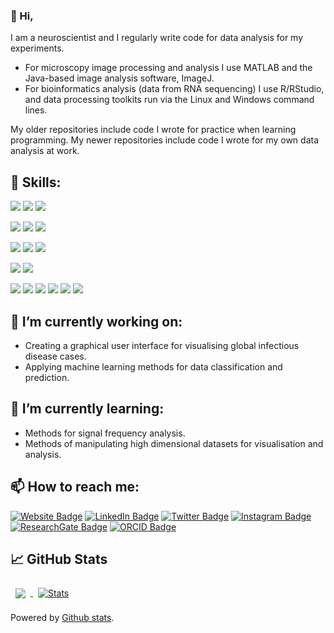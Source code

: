 ### 👋 Hi,

I am a neuroscientist and I regularly write code for data analysis for my experiments.

- For microscopy image processing and analysis I use MATLAB and the Java-based image analysis software, ImageJ.
- For bioinformatics analysis (data from RNA sequencing) I use R/RStudio, and data processing toolkits run via the Linux and Windows command lines.

My older repositories include code I wrote for practice when learning programming. My newer repositories include code I wrote for my own data analysis at work.

## 💼 Skills:

![](https://img.shields.io/badge/Code-MATLAB-informational?style=flat&color=f3b745)
![](https://img.shields.io/badge/Code-R-informational?style=flat&logo=r&logoColor=white&color=f3b745)
![](https://img.shields.io/badge/Code-Python-informational?style=flat&logo=python&logoColor=white&color=f3b745)

![](https://img.shields.io/badge/App-ImageJ-informational?style=flat&logo=imagej&logoColor=white&color=f3b745)
![](https://img.shields.io/badge/App-RStudio-informational?style=flat&logo=rstudio&logoColor=white&color=f3b745)
![](https://img.shields.io/badge/App-OpenSCAD-informational?style=flat&color=f3b745)

![](https://img.shields.io/badge/OS-Linux-informational?style=flat&logo=linux&logoColor=white&color=f3b745)
![](https://img.shields.io/badge/OS-Ubuntu-informational?style=flat&logo=ubuntu&logoColor=white&color=f3b745)
![](https://img.shields.io/badge/OS-Windows-informational?style=flat&logo=windows&logoColor=white&color=f3b745)

![](https://img.shields.io/badge/Tools-Illustrator-informational?style=flat&logo=Adobe-Illustrator&logoColor=white&color=f3b745)
![](https://img.shields.io/badge/Tools-GitHub-informational?style=flat&logo=GitHub&logoColor=white&color=f3b745)

![](https://img.shields.io/badge/Bioinformatics-Bioconductor-informational?style=flat&color=f3b745)
![](https://img.shields.io/badge/Bioinformatics-BLAST-informational?style=flat&color=f3b745)
![](https://img.shields.io/badge/Bioinformatics-IGV-informational?style=flat&color=f3b745)
![](https://img.shields.io/badge/Bioinformatics-ClustalW-informational?style=flat&color=f3b745)
![](https://img.shields.io/badge/Bioinformatics-Guppy-informational?style=flat&color=f3b745)
![](https://img.shields.io/badge/Bioinformatics-featureCounts-informational?style=flat&color=f3b745)

## 🔭 I’m currently working on:

- Creating a graphical user interface for visualising global infectious disease cases.
- Applying machine learning methods for data classification and prediction.

## 🌱 I’m currently learning:

- Methods for signal frequency analysis.
- Methods of manipulating high dimensional datasets for visualisation and analysis.

## 📫 How to reach me:

[![Website Badge](https://img.shields.io/badge/Website-informational?style=flat&color=FF9E0F)](https://elenichr.com)
[![LinkedIn Badge](https://img.shields.io/badge/LinkedIn-informational?style=flat&logo=linkedin&logoColor=white&color=0D76A8)](https://www.linkedin.com/in/elenichristoforidou/)
[![Twitter Badge](https://img.shields.io/badge/Twitter-informational?style=flat&logo=twitter&logoColor=white&color=1DA1F2)](https://twitter.com/EleniVChristof)
[![Instagram Badge](https://img.shields.io/badge/Instagram-informational?style=flat&logo=instagram&logoColor=white&color=E4405F)](https://www.instagram.com/neuroscientist.at.work)
[![ResearchGate Badge](https://img.shields.io/badge/ResearchGate-informational?style=flat&logo=researchgate&logoColor=white&color=00CCBB)](https://www.researchgate.net/profile/Eleni_Christoforidou2)
[![ORCID Badge](https://img.shields.io/badge/ORCID-informational?style=flat&logo=orcid&logoColor=white&color=A6CE39)](https://orcid.org/0000-0002-9352-4908)

## 📈 GitHub Stats

<a href="https://github.com/eleni-chr">
  <img align="center" style="margin:0.5rem" src="https://github-readme-stats.vercel.app/api/top-langs/?username=eleni-chr&hide=html&layout=compact&theme=transparent&langs_count=10" />
</a>
<a href="https://github.com/eleni-chr">
  <img align="center" style="margin:0.5rem" src="https://github-readme-stats.vercel.app/api?username=eleni-chr&show_icons=true&line_height=27&count_private=true&theme=transparent&count_private=true&include_all_commits=true" alt="Stats" />
</a>

Powered by [Github stats](https://github.com/anuraghazra/github-readme-stats).
